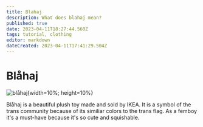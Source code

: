 ```yaml
---
title: Blahaj
description: What does blahaj mean?
published: true
date: 2023-04-11T18:27:44.560Z
tags: tutorial, clothing
editor: markdown
dateCreated: 2023-04-11T17:41:29.504Z
---
```


# Blåhaj

![blåhaj](https://external-content.duckduckgo.com/iu/?u=https%3A%2F%2Fwww.ikea.com%2Fus%2Fen%2Fimages%2Fproducts%2Fblahaj-soft-toy-shark__0710175_pe727378_s5.jpg&f=1&nofb=1&ipt=d874a6aea347644af06203067b86404a3d3719cb6084e7b543f8a763ff82fa5d&ipo=images){width=10%; height=10%}

Blåhaj is a beautiful plush toy made and sold by IKEA. It is a symbol of the trans community because of its similiar colors to the trans flag.
As a femboy it's a must-have because it's so cute and squishable.

